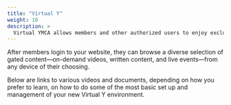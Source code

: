 ```yaml
---
title: "Virtual Y"
weight: 10
description: >
  Virtual YMCA allows members and other authorized users to enjoy exclusive content for their local Y.
---
```


After members login to your website, they can browse a diverse selection of gated content—on-demand videos, written content, and live events—from any device of their choosing.

Below are links to various videos and documents, depending on how you prefer to learn, on how to do some of the most basic set up and management of your new Virtual Y environment.
